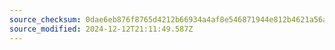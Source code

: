 ```yaml
---
source_checksum: 0dae6eb876f8765d4212b66934a4af8e546871944e812b4621a56ae4cfe69d5b
source_modified: 2024-12-12T21:11:49.587Z
---
```


